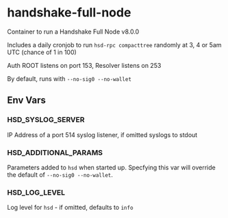 # handshake-full-node
Container to run a Handshake Full Node v8.0.0

Includes a daily cronjob to run `hsd-rpc compacttree` randomly at 3, 4 or 5am UTC (chance of 1 in 100)

Auth ROOT listens on port 153, Resolver listens on 253

By default, runs with `--no-sig0 --no-wallet`


## Env Vars

### HSD_SYSLOG_SERVER

IP Address of a port 514 syslog listener, if omitted syslogs to stdout

### HSD_ADDITIONAL_PARAMS

Parameters added to `hsd` when started up. Specfying this var will override the default of `--no-sig0 --no-wallet`.

### HSD_LOG_LEVEL

Log level for `hsd` - if omitted, defaults to `info`
